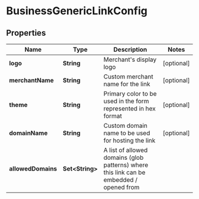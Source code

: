 

# BusinessGenericLinkConfig


## Properties

| Name | Type | Description | Notes |
|------------ | ------------- | ------------- | -------------|
|**logo** | **String** | Merchant&#39;s display logo |  [optional] |
|**merchantName** | **String** | Custom merchant name for the link |  [optional] |
|**theme** | **String** | Primary color to be used in the form represented in hex format |  [optional] |
|**domainName** | **String** | Custom domain name to be used for hosting the link |  [optional] |
|**allowedDomains** | **Set&lt;String&gt;** | A list of allowed domains (glob patterns) where this link can be embedded / opened from |  |



